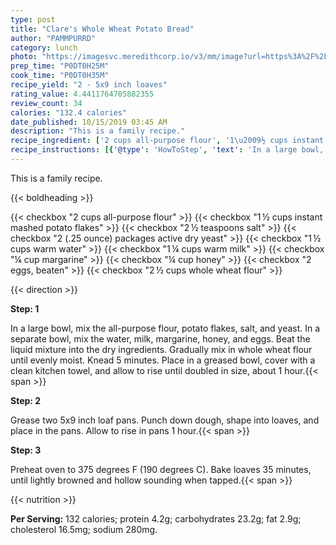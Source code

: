 ```yaml
---
type: post
title: "Clare's Whole Wheat Potato Bread"
author: "PAMMPURRD"
category: lunch
photo: "https://imagesvc.meredithcorp.io/v3/mm/image?url=https%3A%2F%2Fimages.media-allrecipes.com%2Fuserphotos%2F90040.jpg"
prep_time: "P0DT0H25M"
cook_time: "P0DT0H35M"
recipe_yield: "2 - 5x9 inch loaves"
rating_value: 4.4411764705882355
review_count: 34
calories: "132.4 calories"
date_published: 10/15/2019 03:45 AM
description: "This is a family recipe."
recipe_ingredient: ['2 cups all-purpose flour', '1\u2009½ cups instant mashed potato flakes', '2\u2009½ teaspoons salt', '2 (.25 ounce) packages active dry yeast', '1\u2009½ cups warm water', '1\u2009¼ cups warm milk', '¼ cup margarine', '¼ cup honey', '2 eggs, beaten', '2\u2009½ cups whole wheat flour']
recipe_instructions: [{'@type': 'HowToStep', 'text': 'In a large bowl, mix the all-purpose flour, potato flakes, salt, and yeast. In a separate bowl, mix the water, milk, margarine, honey, and eggs. Beat the liquid mixture into the dry ingredients. Gradually mix in whole wheat flour until evenly moist. Knead 5 minutes. Place in a greased bowl, cover with a clean kitchen towel, and allow to rise until doubled in size, about 1 hour.\n'}, {'@type': 'HowToStep', 'text': 'Grease two 5x9 inch loaf pans. Punch down dough, shape into loaves, and place in the pans. Allow to rise in pans 1 hour.\n'}, {'@type': 'HowToStep', 'text': 'Preheat oven to 375 degrees F (190 degrees C). Bake loaves 35 minutes, until lightly browned and hollow sounding when tapped.\n'}]
---
```


This is a family recipe. 

{{< boldheading >}}

{{< checkbox "2 cups all-purpose flour" >}}
{{< checkbox "1 ½ cups instant mashed potato flakes" >}}
{{< checkbox "2 ½ teaspoons salt" >}}
{{< checkbox "2 (.25 ounce) packages active dry yeast" >}}
{{< checkbox "1 ½ cups warm water" >}}
{{< checkbox "1 ¼ cups warm milk" >}}
{{< checkbox "¼ cup margarine" >}}
{{< checkbox "¼ cup honey" >}}
{{< checkbox "2  eggs, beaten" >}}
{{< checkbox "2 ½ cups whole wheat flour" >}}


{{< direction >}}

**Step: 1**

In a large bowl, mix the all-purpose flour, potato flakes, salt, and yeast. In a separate bowl, mix the water, milk, margarine, honey, and eggs. Beat the liquid mixture into the dry ingredients. Gradually mix in whole wheat flour until evenly moist. Knead 5 minutes. Place in a greased bowl, cover with a clean kitchen towel, and allow to rise until doubled in size, about 1 hour.{{< span >}}

**Step: 2**

Grease two 5x9 inch loaf pans. Punch down dough, shape into loaves, and place in the pans. Allow to rise in pans 1 hour.{{< span >}}

**Step: 3**

Preheat oven to 375 degrees F (190 degrees C). Bake loaves 35 minutes, until lightly browned and hollow sounding when tapped.{{< span >}}

{{< nutrition >}}

**Per Serving:** 132 calories; protein 4.2g; carbohydrates 23.2g; fat 2.9g; cholesterol 16.5mg; sodium 280mg.